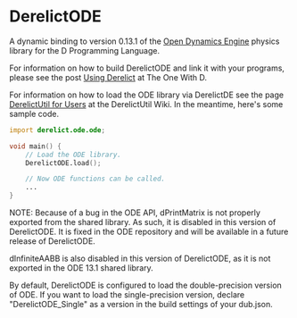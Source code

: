DerelictODE
===========

A dynamic binding to version 0.13.1 of the [Open Dynamics Engine][1] physics library for the D Programming Language.

For information on how to build DerelictODE and link it with your programs, please see the post [Using Derelict][2] at The One With D.

For information on how to load the ODE library via DerelictDE see the page [DerelictUtil for Users][3] at the DerelictUtil Wiki. In the meantime, here's some sample code.

```D
import derelict.ode.ode;

void main() {
    // Load the ODE library.
    DerelictODE.load();

    // Now ODE functions can be called.
    ...
}
```

NOTE: Because of a bug in the ODE API, dPrintMatrix is not properly exported from the shared library. As such, it is disabled in this version of DerelictODE. It is fixed in the ODE repository and will be available in a future release of DerelictODE.

dInfiniteAABB is also disabled in this version of DerelictODE, as it is not exported in the ODE 13.1 shared library.

By default, DerelictODE is configured to load the double-precision version of ODE. If you want to load the single-precision version, declare "DerelictODE_Single" as a version in the build settings of your dub.json.

[1]: https://bitbucket.org/odedevs/ode
[2]: http://dblog.aldacron.net/derelict-help/using-derelict/
[3]: https://github.com/DerelictOrg/DerelictUtil/wiki/DerelictUtil-for-Users
